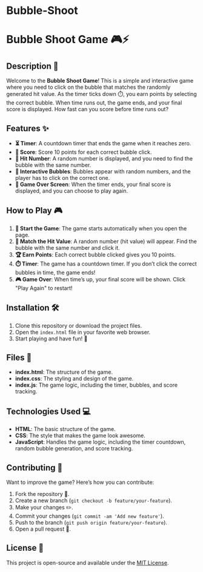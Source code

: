 # Bubble-Shoot
# Bubble Shoot Game 🎮⚡

## Description 📝

Welcome to the **Bubble Shoot Game**! This is a simple and interactive game where you need to click on the bubble that matches the randomly generated hit value. As the timer ticks down ⏱️, you earn points by selecting the correct bubble. When time runs out, the game ends, and your final score is displayed. How fast can you score before time runs out?

## Features ✨

- **⏳ Timer**: A countdown timer that ends the game when it reaches zero.
- **💯 Score**: Score 10 points for each correct bubble click.
- **🎯 Hit Number**: A random number is displayed, and you need to find the bubble with the same number.
- **🧩 Interactive Bubbles**: Bubbles appear with random numbers, and the player has to click on the correct one.
- **🎉 Game Over Screen**: When the timer ends, your final score is displayed, and you can choose to play again.

## How to Play 🎮

1. **🚀 Start the Game**: The game starts automatically when you open the page.
2. **🔢 Match the Hit Value**: A random number (hit value) will appear. Find the bubble with the same number and click it.
3. **🏆 Earn Points**: Each correct bubble clicked gives you 10 points.
4. **⏱️ Timer**: The game has a countdown timer. If you don’t click the correct bubbles in time, the game ends!
5. **🎮 Game Over**: When time’s up, your final score will be shown. Click "Play Again" to restart!

## Installation 🛠️

1. Clone this repository or download the project files.
2. Open the `index.html` file in your favorite web browser.
3. Start playing and have fun! 🎉

## Files 📂

- **index.html**: The structure of the game.
- **index.css**: The styling and design of the game.
- **index.js**: The game logic, including the timer, bubbles, and score tracking.

## Technologies Used 💻

- **HTML**: The basic structure of the game.
- **CSS**: The style that makes the game look awesome.
- **JavaScript**: Handles the game logic, including the timer countdown, random bubble generation, and score tracking.

## Contributing 🤝

Want to improve the game? Here’s how you can contribute:

1. Fork the repository 🍴.
2. Create a new branch (`git checkout -b feature/your-feature`).
3. Make your changes ✏️.
4. Commit your changes (`git commit -am 'Add new feature'`).
5. Push to the branch (`git push origin feature/your-feature`).
6. Open a pull request 📝.

## License 📄

This project is open-source and available under the [MIT License](LICENSE).
